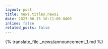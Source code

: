 ```yaml
---
layout: post
title: news.titles.news1
date: 2023-06-15 16:11:00-0400
inline: false
related_posts: false
---
```

{% translate_file _news/announcement_1.md %}
